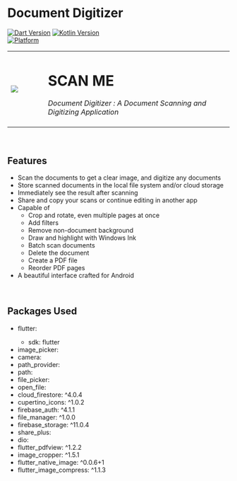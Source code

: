 # Document Digitizer
[![Dart Version](https://img.shields.io/badge/Dart-v2.19.0-blueviolet.svg)](https://dart.dev/)
[![Kotlin Version](https://img.shields.io/badge/Kotlin-v1.6.10-blue.svg)](https://kotlinlang.org)  
[![Platform](https://img.shields.io/badge/Platform-Android-green.svg?style=flat)](https://www.android.com/) 

<table>
  <tr>
    <td width="15%"><image src='scan_me/assets/images/logo.png'/></td>
    <td width="75%"><h1>SCAN ME</h1>
                    <i> Document Digitizer : A Document Scanning and Digitizing Application </i><br><br>
    </td>
  </tr>
</table>

&nbsp;
## Features
<ul>
  <li>Scan the documents to get a clear image, and digitize any documents</li>
  <li>Store scanned documents in the local file system and/or cloud storage</li>
  <li>Immediately see the result after scanning</li>
  <li>Share and copy your scans or continue editing in another app</li>
  <li>Capable of
    <ul>
      <li>Crop and rotate, even multiple pages at once</li>
      <li>Add filters</li>
      <li>Remove non-document background</li>
      <li>Draw and highlight with Windows Ink</li>
      <li>Batch scan documents</li>
      <li>Delete the document</li>
      <li>Create a PDF file</li>
      <li>Reorder PDF pages</li>
    </ul>
  </li>
  <li>A beautiful interface crafted for Android</li>
</ul>

&nbsp;
## Packages Used
<ul>
  <li>flutter:</li>
    <ul><li>sdk: flutter</li></ul>
  <li>image_picker:</li>
  <li>camera:</li>
  <li>path_provider:</li>
  <li>path:</li>
  <li>file_picker:</li>
  <li>open_file:</li>
  <li>cloud_firestore: ^4.0.4</li>
  <li>cupertino_icons: ^1.0.2</li>
  <li>firebase_auth: ^4.1.1</li>
  <li>file_manager: ^1.0.0</li>
  <li>firebase_storage: ^11.0.4</li>
  <li>share_plus:</li>
  <li>dio:</li>
  <li>flutter_pdfview: ^1.2.2</li>
  <li>image_cropper: ^1.5.1</li>
  <li>flutter_native_image: ^0.0.6+1</li>
  <li>flutter_image_compress: ^1.1.3</li>
</ul>
 
